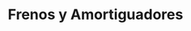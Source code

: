 ---
title: "Frenos y Amortiguadores"
url: /barrios-unidos/frenos-y-amortiguadores/
shop: Autoteile
---